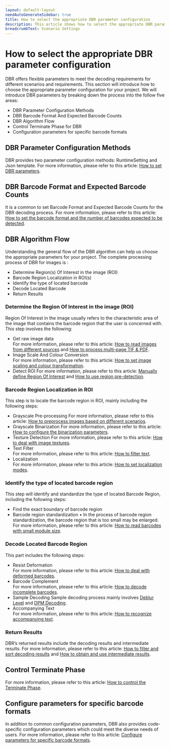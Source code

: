 ```yaml
---
layout: default-layout
needAutoGenerateSidebar: true
title: How to select the appropriate DBR parameter configuration
description: This article shows how to select the appropriate DBR parameter configuration.
breadcrumbText: Scenario Settings
---
```


# How to select the appropriate DBR parameter configuration

DBR offers flexible parameters to meet the decoding requirements for different scenarios and requirements. This section will introduce how to choose the appropriate parameter configuration for your project. We will introduce DBR parameters by breaking down the process into the follow five areas:
- DBR Parameter Configuration Methods
- DBR Barcode Format And Expected Barcode Counts
- DBR Algorithm Flow
- Control Terminate Phase for DBR
- Configuration parameters for specific barcode formats

## DBR Parameter Configuration Methods

DBR provides two parameter configuration methods: RuntimeSetting and Json template. For more information, please refer to this article: [How to set DBR parameters](how-to-set-parameters.md).

## DBR Barcode Format and Expected Barcode Counts

It is a common to set Barcode Format and Expected Barcode Counts for the DBR decoding process. For more information, please refer to this article: [How to set the barcode format and the number of barcodes expected to be detected](barcode-format-and-expected-barcode-counts.md).

## DBR Algorithm Flow

Understanding the general flow of the DBR algorithm can help us choose the appropriate parameters for your project. The complete processing process of DBR for images is :

- Determine Region(s) Of Interest in the image (ROI)
- Barcode Region Localization in ROI(s)
- Identify the type of located barcode
- Decode Located Barcode
- Return Results

### Determine the Region Of Interest in the image (ROI)

Region Of Interest in the image usually refers to the characteristic area of the image that contains the barcode region that the user is concerned with. This step involves the following:
- Get raw image data  
For more information, please refer to this article: [How to read images from different sources](read-from-diff-source.md) and [How to process multi-page TIF & PDF](multipage-imgs-and-pdf.md).
- Image Scale And Colour Conversion  
For more information, please refer to this article: [How to set image scaling and colour transformation](image-scale-and-colour-conversion.md).
- Detect ROI 
For more information, please refer to this article: [Manually define Region Of Interest](manually-define-region-of-interest.md) and
 [How to use region pre-detection](how-to-use-region-predetection.md).

### Barcode Region Localization in ROI

This step is to locate the barcode region in ROI, mainly including the following steps:

- Grayscale Pre-processing
For more information, please refer to this article: [How to preprocess images based on different scenarios](image-preprocessing.md).
- Grayscale Binarization 
For more information, please refer to this article: [How to configure the binarization parameters](how-to-set-binarization-modes.md).
- Texture Detection 
For more information, please refer to this article: [How to deal with image textures](texture-detection.md).
- Text Filter   
For more information, please refer to this article: [How to filter text](text-filter.md).
- Localization   
For more information, please refer to this article: [How to set localization modes](how-to-set-localization-modes.md).

### Identify the type of located barcode region

This step will identify and standardize the type of located Barcode Region, including the following steps:

- Find the exact boundary of barcode region
- Barcode region standardization
•	In the process of barcode region standardization, the barcode region that is too small may be enlarged. For more information, please refer to this article: [How to read barcodes with small module size](how-to-set-scaleup-modes.md).

### Decode Located Barcode Region

This part includes the following steps:

- Resist Deformation   
For more information, please refer to this article: [How to deal with deformed barcodes](resist-deformation.md).
- Barcode Complement   
For more information, please refer to this article: [How to decode incomplete barcodes](how-to-set-barcode-complememt-modes.md).
- Sample Decoding 
Sample decoding process mainly involves [Deblur Level](deblur-level.md) and [DPM Decoding](dpm-decoding.md).
- Accompanying Text  
For more information, please refer to this article: [How to recognize accompanying text](recognise-accompanying-text.md).

### Return Results

DBR’s returned results include the decoding results and intermediate results. For more information, please refer to this article: [How to filter and sort decoding results](decode-result.md) and [How to obtain and use intermediate results](intermediate-result.md).

## Control Terminate Phase

For more information, please refer to this article: [How to control the Terminate Phase](terminate.md).

## Configure parameters for specific barcode formats
In addition to common configuration parameters, DBR also provides code-specific configuration parameters which could meet the diverse needs of users. For more information, please refer to this article: [Configure parameters for specific barcode formats](format-specification.md).
